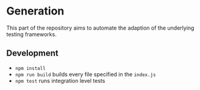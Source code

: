 # Generation

This part of the repository aims to automate the adaption of the underlying testing frameworks.

## Development

- `npm install`
- `npm run build` builds every file specified in the `index.js`
- `npm test` runs integration level tests
